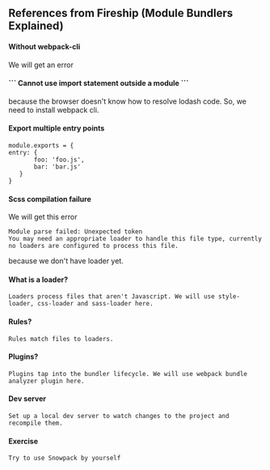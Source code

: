 ## References from Fireship (Module Bundlers Explained)

#### Without webpack-cli

We will get an error

<h4>
```
Cannot use import statement outside a module
```
</h4>
 because the browser doesn't know how to resolve lodash code. So, we need to install webpack cli.

#### Export multiple entry points

```
module.exports = {
entry: {
       foo: 'foo.js',
       bar: 'bar.js'
   }
}
```

#### Scss compilation failure

We will get this error
```
Module parse failed: Unexpected token
You may need an appropriate loader to handle this file type, currently no loaders are configured to process this file.
```
because we don't have loader yet.

#### What is a loader?  

```
Loaders process files that aren't Javascript. We will use style-loader, css-loader and sass-loader here.
```

#### Rules?

``` 
Rules match files to loaders.
```

#### Plugins?

```
Plugins tap into the bundler lifecycle. We will use webpack bundle analyzer plugin here.
```

#### Dev server

```
Set up a local dev server to watch changes to the project and recompile them.
```

#### Exercise

```
Try to use Snowpack by yourself
```


